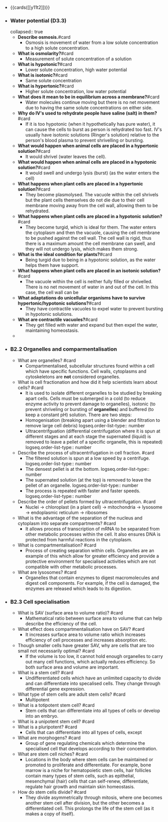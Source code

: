 - {{cards([[y11t2]])}}
- ### **Water potential (D3.3)**
  collapsed:: true
	- **Describe osmosis.**#card
		- Osmosis is movement of water from a low solute concentration to a high solute concentration.
	- **What is osmolarity?**#card
		- Measurement of solute concentration of a solution
	- **What is hypotonic?**#card
		- Lower solute concentration, high water potential
	- **What is isotonic?**#card
		- Same solute concentration
	- **What is hypertonic?**#card
		- Higher solute concentration, low water potential
	- **What does it mean to be in equilibrium across a membrane?**#card
		- Water molecules continue moving but there is no net movement due to having the same solute concentrations on either side.
	- **Why do IV's used to rehydrate people have saline (salt) in them?**#card
		- If it is too hypotonic (when it hypothetically has pure water), it can cause the cells to burst as person is rehydrated too fast. IV's usually have isotonic solutions (Ringer's solution) relative to the person's blood plasma to prevent shrivelling or bursting.
	- **What would happen when animal cells are placed in a hypertonic solution?**#card
		- It would shrivel (water leaves the cell).
	- **What would happen when animal cells are placed in a hypotonic solution?**#card
		- It would swell and undergo lysis (burst) (as the water enters the cell)
	- **What happens when plant cells are placed in a hypertonic solution?**#card
		- They become plasmolysed. The vacuole within the cell shrivels but the plant cells themselves do not die due to their cell membrane moving away from the cell wall, allowing them to be rehydrated.
	- **What happens when plant cells are placed in a hypotonic solution?**#card
		- They become turgid, which is ideal for them. The water enters the cytoplasm and then the vacuole, causing the cell membrane to be pushed against the cell wall. The cell wall is rigid, thus there is a maximum amount the cell membrane can swell, and they will not undergo lysis, which makes them strong.
	- **What is the ideal condition for plants?**#card
		- Being turgid due to being in a hypotonic solution, as the water helps them have support.
	- **What happens when plant cells are placed in an isotonic solution?**#card
		- The vacuole within the cell is neither fully filled or shrivelled. There is no net movement of water in and out of the cell. In this case, the cell wall can be
	- **What adaptations do unicellular organisms have to survive hypertonic/hypotonic solutions?**#card
		- They have contractile vacuoles to expel water to prevent bursting in hypotonic solutions.
	- **What are contractile vacuoles?**#card
		- They get filled with water and expand but then expel the water, maintaining homeostasis.
	-
- ### B2.2 Organelles and comparmentalisation
	- What are organelles? #card
		- Compartmentalised, subcellular structures found within a cell which have specific functions. Cell walls, cytoplasms and cytoskeletons are **not** considered organelles.
	- What is cell fractionation and how did it help scientists learn about cells? #card
		- It is used to isolate different organelles to be studied by breaking apart cells. Cells must be submerged in a cold (to reduce enzyme activity to prevent damage to organelles), isotonic (to prevent shriveling or bursting of **organelles**) and buffered (to keep a constant pH) solution. There are two steps:
		- Homogenisation (breaking apart using a blender and filtration to remove large cell debris)
		  logseq.order-list-type:: number
		- Ultracentrifguation (differential centrifugation where it is spun at different stages and at each stage the supernated (liquid) is removed to leave a pellet of a specific organelle, this is repeated)
		  logseq.order-list-type:: number
	- Describe the process of ultracentrifugation in cell fraction. #card
		- The filtered solution is spun at a low speed by a centrifuge.
		  logseq.order-list-type:: number
		- The densest pellet is at the bottom.
		  logseq.order-list-type:: number
		- The supernated solution (at the top) is removed to leave the pellet of an organelle.
		  logseq.order-list-type:: number
		- The process is repeated with faster and faster speeds.
		  logseq.order-list-type:: number
	- Describe the order of pellets formed by ultracentrifugation. #card
		- Nuclei -> chloroplast (in a plant cell) -> mitochondria -> lysosome -> endoplasmic reticulum -> ribosomes
	- What is the advantage of the separation of the nucleus and cytoplasm into separate compartments? #card
		- It allows process of transcription of mRNA to be separated from other metabolic processes within the cell. It also ensures DNA is protected from harmful reactions in the cytoplasm.
	- What is compartmentalisation? #card
		- Process of creating separation within cells. Organelles are an example of this which allow for greater efficiency and provide a protective environment for specialised activities which are not compatible with other metabolic processes.
	- What are lysosomes? #card
		- Organelles that contain enzymes to digest macromolecules and digest cell components. For example, if the cell is damaged, the enzymes are released which leads to its digestion.
- ### B2.3 Cell specialisation
	- What is SAV (surface area to volume ratio)? #card
		- Mathematical ratio between surface area to volume that can help describe the efficiency of the cell.
	- What effect does compartmentalisation have on SAV? #card
		- It increases surface area to volume ratio which increases efficiency of cell processes and increases absorption etc.
	- Though smaller cells have greater SAV, why are cells that are too small not necessarily optimal? #card
		- If the volume is too low, it cannot hold enough organelles to carry out many cell functions, which actually reduces efficiency. So both surface area and volume are important.
	- What is a stem cell? #card
		- Undifferentiated cells which have an unlimited capacity to divide and can differentiate into specalised cells. They change through differential gene expression.
	- What type of stem cells are adult stem cells? #card
		- Multipotent
	- What is a totipotent stem cell? #card
		- Stem cells that can differentiate into all types of cells or develop into an embryo.
	- What is a unipotent stem cell? #card
	- What is a pluripotent? #card
		- Cells that can differentiate into all types of cells, except
	- What are morphogens? #card
		- Group of gene regulating chemicals which determine the specialised cell that develops according to their concentration.
	- What are stem cell niches? #card
		- Locations in the body where stem cells can be maintained or promoted to proliferate and differentiate. For example, bone marrow is a niche for hematopoietic stem cells, hair follicles contain many types of stem cells, such as epithelial, mesenchymal (hair) cells that can self-renew, differentiate, regulate hair growth and maintain skin homeostasis.
	- How do stem cells divide? #card
		- They divide asymmetrically through mitosis, where one becomes another stem cell after division, but the other becomes a differentiated cell. This prolongs the life of the stem cell (as it makes a copy of itself).